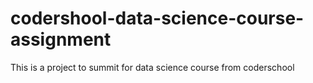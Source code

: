 # codershool-data-science-course-assignment
This is a project to summit for data science course from coderschool
